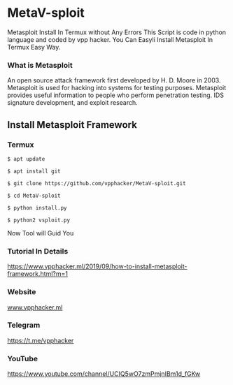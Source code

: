 # MetaV-sploit
Metasploit Install In Termux without Any Errors
This Script is code in python language and coded by vpp hacker.
You Can Easyli Install Metasploit In Termux
Easy Way.

### What is Metasploit
An open source attack framework first developed by H. D. Moore in 2003.
Metasploit is used for hacking into systems for testing purposes.
Metasploit provides useful information to people who perform penetration testing.
IDS signature development, and exploit research.

## Install Metasploit Framework
### Termux
```
$ apt update
```
```
$ apt install git
```
```
$ git clone https://github.com/vpphacker/MetaV-sploit.git
```
```
$ cd MetaV-sploit
```
```
$ python install.py
```
```
$ python2 vsploit.py
```
Now Tool will Guid You

### Tutorial In Details 
https://www.vpphacker.ml/2019/09/how-to-install-metasploit-framework.html?m=1

### Website 
www.vpphacker.ml

### Telegram
https://t.me/vpphacker

### YouTube
https://www.youtube.com/channel/UCIQ5wO7zmPmjnIBm1d_fGKw
